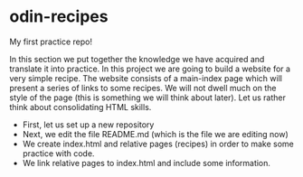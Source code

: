 # odin-recipes
My first practice repo!

In this section we put together the knowledge we have acquired and translate it into practice. 
In this project we are going to build a website for a very simple recipe. The website consists of a main-index page which will present a series of links to some recipes. We will not dwell much on the style of the page (this is something we will think about later). 
Let us rather think about consolidating HTML skills. 
- First, let us set up a new repository 
- Next, we edit the file README.md (which is the file we are editing now)
- We create index.html and relative pages (recipes) in order to make some practice with code.
- We link relative pages to index.html and include some information.